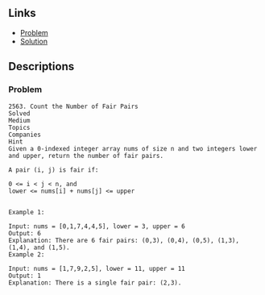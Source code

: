 ## Links
* [Problem](https://leetcode.com/problems/count-the-number-of-fair-pairs/)
* [Solution](https://leetcode.com/problems/count-the-number-of-fair-pairs/solutions/3174515/sorting-binary-search-self-explanatory-solution-in-rust)


## Descriptions
### Problem
```
2563. Count the Number of Fair Pairs
Solved
Medium
Topics
Companies
Hint
Given a 0-indexed integer array nums of size n and two integers lower and upper, return the number of fair pairs.

A pair (i, j) is fair if:

0 <= i < j < n, and
lower <= nums[i] + nums[j] <= upper
 

Example 1:

Input: nums = [0,1,7,4,4,5], lower = 3, upper = 6
Output: 6
Explanation: There are 6 fair pairs: (0,3), (0,4), (0,5), (1,3), (1,4), and (1,5).
Example 2:

Input: nums = [1,7,9,2,5], lower = 11, upper = 11
Output: 1
Explanation: There is a single fair pair: (2,3).
```
